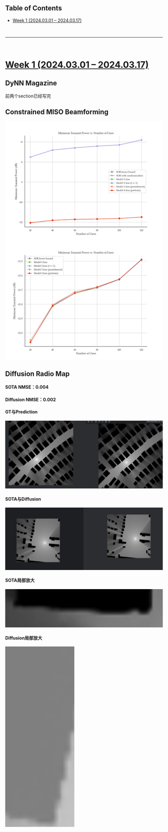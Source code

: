 <p id="table"></p>

## Table of Contents

- <a href="#1"> Week 1 (2024.03.01 – 2024.03.17)

<br/>

------

<br/>

<p id="1"></p>

# <a href="#table">Week 1 (2024.03.01 – 2024.03.17)</a>

## DyNN Magazine
前两个section已经写完

## Constrained MISO Beamforming
![图片](./pic/fig1-1.png)
![图片](./pic/fig1-2.png)


## Diffusion Radio Map
#### SOTA NMSE：0.004
#### Diffusion NMSE：0.002

#### GT与Prediction
![图片](./pic/fig1.png)
#### SOTA与Diffusion
![图片](./pic/fig2.png)
#### SOTA局部放大
![图片](./pic/fig3.png)
#### Diffusion局部放大
![图片](./pic/fig4.png)

